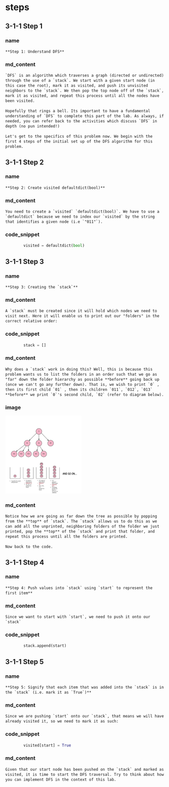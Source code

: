 <!---title{print_ordered_file_structure() Function Part 1 Explained}--->

<!--badges={Python:18,Algorithms:18}-->

<!--concepts={directedGraphs, introToGraphs, useOfGraphs, Depth First Search (DFS), Stack Manipulation}-->

# steps

## 3-1-1 Step 1

### name

```
**Step 1: Understand DFS**
```

### md_content

```
`DFS` is an algorithm which traverses a graph (directed or undirected) through the use of a `stack`. We start with a given start node (in this case the root), mark it as visited, and push its unvisited neighbors to the `stack`. We then pop the top node off of the `stack`, mark it as visited, and repeat this process until all the nodes have been visited. 

Hopefully that rings a bell. Its important to have a fundamental understanding of `DFS` to complete this part of the lab. As always, if needed, you can refer back to the activities which discuss `DFS` in depth (no pun intended!)

Let's get to the specifics of this problem now. We begin with the first 4 steps of the initial set up of the DFS algorithm for this problem.
```

## 3-1-1 Step 2

### name

```
**Step 2: Create visited defaultdict(bool)**
```

### md_content

```
You need to create a `visited` `defaultdict(bool)`. We have to use a `defaultdict` because we need to index our `visited` by the string that identifies a given node (i.e `"011"`). 
```

### code_snippet

```python
        visited = defaultdict(bool)
```

## 3-1-1 Step 3

### name

```
**Step 3: Creating the `stack`**
```

### md_content

```
A `stack` must be created since it will hold which nodes we need to visit next. Here it will enable us to print out our "folders" in the correct relative order: 
```

### code_snippet

```python
		stack = []
```

### md_content

```
Why does a `stack` work in doing this? Well, this is because this problem wants us to list the folders in an order such that we go as "far" down the folder hierarchy as possible **before** going back up (once we can't go any further down). That is, we wish to print `0` , then its first child `01` , then its children `011`, `012`, `013` **before** we print `0`'s second child, `02` (refer to diagram below).  
```

### image

<img src="../Images/411_FileSystemTreeStack.jpg" style="zoom:24%;" />

### md_content

```
Notice how we are going as far down the tree as possible by popping from the **top** of `stack`. The `stack` allows us to do this as we can add all the unprinted, neighboring folders of the folder we just printed, pop the **top** of the `stack` and print that folder, and repeat this process until all the folders are printed.

Now back to the code.    
```

## 3-1-1 Step 4

### name

```
**Step 4: Push values into `stack` using `start` to represent the first item**
```

### md_content

```
Since we want to start with `start`, we need to push it onto our `stack`
```

### code_snippet

```python
		stack.append(start)
```

## 3-1-1 Step 5

### name

```
**Step 5: Signify that each item that was added into the `stack` is in the `stack` (i.e. mark it as `True`)**
```

### md_content

```
Since we are pushing `start` onto our `stack`, that means we will have already visited it, so we need to mark it as such:
```

### code_snippet

```python
		visited[start] = True
```

### md_content

```
Given that our start node has been pushed on the `stack` and marked as visited, it is time to start the DFS traversal. Try to think about how you can implement DFS in the context of this lab.
```


